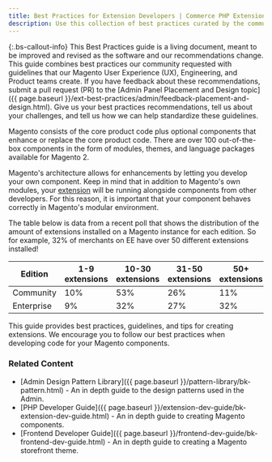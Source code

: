 ```yaml
---
title: Best Practices for Extension Developers | Commerce PHP Extensions
description: Use this collection of best practices curated by the community and Adobe to avoid commonly reported issues in third-party Adobe Commerce and Magento Open source extensions.
---
```


{:.bs-callout-info}
This Best Practices guide is a living document, meant to be improved and revised as the software and our recommendations change. This guide combines best practices our community requested with guidelines that our Magento User Experience (UX), Engineering, and Product teams create.
If you have feedback about these recommendations, submit a pull request (PR) to the [Admin Panel Placement and Design topic]({{ page.baseurl }}/ext-best-practices/admin/feedback-placement-and-design.html). Give us your best practices recommendations, tell us about your challenges, and tell us how we can help standardize these guidelines.

Magento consists of the core product code plus optional components that enhance or replace the core product code. There are over 100 out-of-the-box components in the form of modules, themes, and language packages available for Magento 2.

Magento's architecture allows for enhancements by letting you develop your own component. Keep in mind that in addition to Magento's own modules, your [extension](https://glossary.magento.com/extension) will be running alongside components from other developers. For this reason, it is important that your component behaves correctly in Magento's modular environment.

The table below is data from a recent poll that shows the distribution of the amount of extensions installed on a Magento instance for each edition. So for example, 32% of merchants on EE have over 50 different extensions installed!

| Edition   | 1-9 extensions | 10-30 extensions| 31-50 extensions| 50+ extensions|
| --------- | --- | ----- | ----- | --- |
| Community | 10% | 53%   | 26%   | 11% |
| Enterprise| 9%  | 32%   | 27%   | 32% |

This guide provides best practices, guidelines, and tips for creating extensions.  We encourage you to follow our best practices when developing code for your Magento components.

### Related Content

*  [Admin Design Pattern Library]({{ page.baseurl }}/pattern-library/bk-pattern.html) - An in depth guide to the design patterns used in the Admin.
*  [PHP Developer Guide]({{ page.baseurl }}/extension-dev-guide/bk-extension-dev-guide.html) - An in depth guide to creating Magento components.
*  [Frontend Developer Guide]({{ page.baseurl }}/frontend-dev-guide/bk-frontend-dev-guide.html) - An in depth guide to creating a Magento storefront theme.
